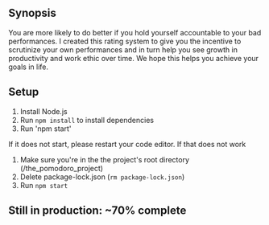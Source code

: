 ## Synopsis
You are more likely to do better if you hold yourself accountable to your bad performances. I created this rating system to give you the incentive to scrutinize your own performances and in turn help you see growth in productivity and work ethic over time. We hope this helps you achieve your goals in life.

## Setup
1. Install Node.js
2. Run `npm install` to install dependencies
3. Run 'npm start'

If it does not start, please restart your code editor. If that does not work

1. Make sure you're in the the project's root directory (/the_pomodoro_project)
2. Delete package-lock.json (`rm package-lock.json`)
3. Run `npm start`

## Still in production: ~70% complete
